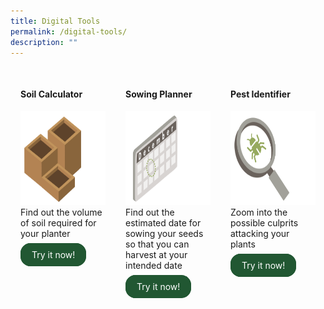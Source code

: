 ```yaml
---
title: Digital Tools
permalink: /digital-tools/
description: ""
---
```

<style>
		  .button-primary {
    background-color: #215732;
    border: 2px solid #215732;
    padding: 0.5rem 1rem;
  	border-radius: 1rem;
    color: white !important;
	  text-decoration: none !important;
  }

/* container */
.responsive-three-column-grid {
    display:block;
}

/* columns */
.responsive-three-column-grid > * {
    padding:1rem;
}

/* tablet breakpoint */
@media (min-width:768px) {
    .responsive-three-column-grid {
        display: grid;
        grid-auto-rows: 1fr;
        grid-template-columns: 1fr 1fr 1fr;
    }
}
	</style>
	
<div class="responsive-three-column-grid">
       <div><h4>Soil Calculator</h4>
	      <img style="height:150px; width:200px" src="/images/Digital%20Tools/soilcalc1.png">
				 Find out the volume of soil required for your planter<br>
			<br>
			<a class="button-primary" href="https://staging.dmhtu0pi4p9u7.amplifyapp.com/digital-tools/soilcalculator/">Try it now!</a>
				</div>
       <div><h4>Sowing Planner</h4>
				<img style="height:150px; width:200px" src="/images/Digital%20Tools/calendar1.png">
				Find out the estimated date for sowing your seeds so that you can harvest at your intended date<br>
				<br>
				<a class="button-primary" href="https://staging.dmhtu0pi4p9u7.amplifyapp.com/digital-tools/pestid/">Try it now!</a></div>
       <div><h4>Pest Identifier</h4>
				<img style="height:150px; width:200px" src="/images/Digital%20Tools/pestidcalc.png">
					Zoom into the possible culprits attacking your plants<br>
					<br>
				<a class="button-primary" href="https://staging.dmhtu0pi4p9u7.amplifyapp.com/digital-tools/sowing-planner/">Try it now!</a></div>
</div>
